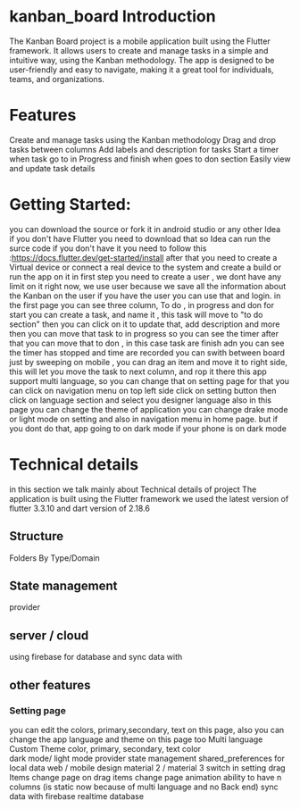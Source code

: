 # kanban_board Introduction

The Kanban Board project is a mobile application built using the Flutter framework. It allows users to create and manage tasks in a simple and intuitive way, using the Kanban methodology. The app is designed to be user-friendly and easy to navigate, making it a great tool for individuals, teams, and organizations.

# Features
Create and manage tasks using the Kanban methodology
Drag and drop tasks between columns
Add labels and description for tasks
Start a timer when task go to in Progress and finish when goes to don section
Easily view and update task details


# Getting Started:
you can download the source or fork it in android studio or any other Idea  
if you don't have Flutter you need to download that so Idea can run the surce code
if you don't have it you need to follow this :https://docs.flutter.dev/get-started/install
after that you need to create a Virtual device or connect a real device to the system and create a build or run the app on it 
in first step you need to create a user , we dont have any limit on it right now, we use user because we save all the information about the Kanban on the user
if you have the user you can use that and login.
in the first page you can see three column, To do , in progress and don 
for start you can create a task, and name it , this task will move to "to do section"
then you can click on it to update that, add description and more
then you can move that task to in progress so you can see the timer 
after that you can move that to don , in this case task are finish adn you can see the timer has stopped and time are recorded
you can swith between board just by sweeping on mobile , 
you can drag an item and move it to right side, this will let you move the task to next column, and rop it there 
this app support multi language, so you can change that on setting page
for that you can click on navigation menu on top left side
click on setting button
then click on language section and select you designer language
also in this page you can change the theme of application
you can change drake mode or light mode on setting and also in navigation menu in home page.
but if you dont do that, app going to on dark mode if your phone is on dark mode

# Technical details
in this section we talk mainly about Technical details of project
The application is built using the Flutter framework
we used the latest version of flutter 3.3.10 and dart version of 2.18.6


## Structure
Folders By Type/Domain
## State management 
provider
## server / cloud
using firebase for database and sync data with

## other features
### Setting page
you can edit the colors, primary,secondary, text on this page, also you can change the app language and theme on this page too
Multi language
Custom Theme color, primary, secondary, text color  
dark mode/ light mode
provider state management
shared_preferences for local data
web / mobile design
material 2 / material 3 switch in setting
drag Items
change page on drag items
change page animation
ability to have n columns (is static now because of multi language and no Back end)
sync data with firebase realtime database
